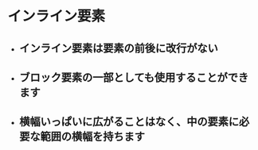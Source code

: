 # インライン要素
- ## インライン要素は要素の前後に改行がない
- ## ブロック要素の一部としても使用することができます
- ## 横幅いっぱいに広がることはなく、中の要素に必要な範囲の横幅を持ちます